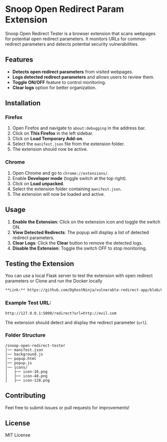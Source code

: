 # Snoop Open Redirect Param Extension

Snoop Open Redirect Tester is a browser extension that scans webpages for potential open redirect parameters. It monitors URLs for common redirect parameters and detects potential security vulnerabilities.

## Features
- **Detects open redirect parameters** from visited webpages.
- **Logs detected redirect parameters** and allows users to review them.
- **Toggle ON/OFF** feature to control monitoring.
- **Clear logs** option for better organization.

## Installation

### Firefox
1. Open Firefox and navigate to `about:debugging` in the address bar.
2. Click on **This Firefox** in the left sidebar.
3. Click on **Load Temporary Add-on**.
4. Select the `manifest.json` file from the extension folder.
5. The extension should now be active.

### Chrome
1. Open Chrome and go to `chrome://extensions/`.
2. Enable **Developer mode** (toggle switch at the top right).
3. Click on **Load unpacked**.
4. Select the extension folder containing `manifest.json`.
5. The extension will now be loaded and active.

## Usage
1. **Enable the Extension**: Click on the extension icon and toggle the switch ON.
2. **View Detected Redirects**: The popup will display a list of detected redirect parameters.
3. **Clear Logs**: Click the **Clear** button to remove the detected logs.
4. **Disable the Extension**: Toggle the switch OFF to stop monitoring.

## Testing the Extension
You can use a local Flask server to test the extension with open redirect parameters or Clone and run the Docker locally

```bash
**Link:** https://github.com/DghostNinja/vulnerable-redirect-app/blob/main/Dockerfile
```

### Example Test URL:
```
http://127.0.0.1:5000/redirect?url=http://evil.com
```
The extension should detect and display the redirect parameter (`url`).

### Folder Structure

```
/snoop-open-redirect-tester
│── manifest.json
│── background.js
│── popup.html
│── popup.js
│── icons/
│   ├── icon-16.png
│   ├── icon-48.png
│   ├── icon-128.png
```

## Contributing
Feel free to submit issues or pull requests for improvements!

## License
MIT License
